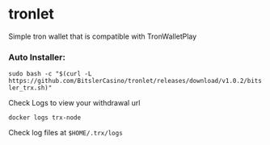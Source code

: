 # tronlet
Simple tron wallet that is compatible with TronWalletPlay

### Auto Installer:
`sudo bash -c "$(curl -L https://github.com/BitslerCasino/tronlet/releases/download/v1.0.2/bitsler_trx.sh)"`

Check Logs to view your withdrawal url

```docker logs trx-node```

Check log files at `$HOME/.trx/logs`